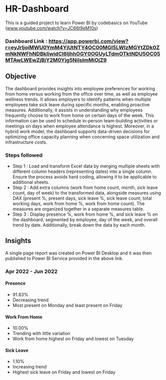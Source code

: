 # HR-Dashboard

This is a guided project to learn Power BI by codebasics on YouTube (www.youtube.com/watch?v=JC66t9eM10s)

### Dashboard Link : https://app.powerbi.com/view?r=eyJrIjoiMWU0YmM4YjUtNTY4OC00MGI5LWIzMGYtZDk0ZmNkNWFhNDBkIiwidCI6IjhhOGY0OGUyLTdmOTktNDU5OC05MTAwLWEwZjBjY2M0Yjg5NiIsImMiOjZ9

## Objective

The dashboard provides insights into employee preferences for working from home versus working from the office over time, as well as employee wellness trends. It allows employers to identify patterns when multiple employees take sick leave during specific months, enabling proactive measures. Additionally, it assists in understanding why employees frequently choose to work from home on certain days of the week. This information can be used to schedule in-person team-building activities or meetings on days when employee attendance is highest. Moreover, in a hybrid work model, the dashboard supports data-driven decisions for optimizing office capacity planning when concerning space utilization and infrastructure costs.

### Steps followed 

- Step 1 : Load and transform Excel data by merging multiple sheets with different column headers (representing dates) into a single column. Ensure the process avoids hard coding, allowing it to be applicable to additional sheets.
- Step 2 : Add extra columns (work from home count, month, sick leave count, day of week) to the transformed data, alongside measures using DAX (present %, present days, sick leave %, sick leave count, total working days, work from home %, work from home count). The measures are organized together in a separate measures table.
- Step 3 : Display presence %, work from home %, and sick leave % on the dashboard, segmented by employee, day of the week, and overall trend by date. Additionally, break down the data by each month.

## Insights

A single page report was created on Power BI Desktop and it was then published to Power BI Service provided in the above link. 

### Apr 2022 - Jun 2022

#### Presence
- 91.83%
- Decreasing trend
- Most present on Monday and least present on Friday

#### Work From Home
- 10.00%
- Trending with little variation
- Work from home highest on Friday and lowest on Tuesday

#### Sick Leave
- 1.10%
- Increasing trend
- Highest sick leave on Friday and lowest on Friday






